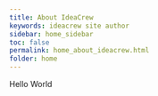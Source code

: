 ```yaml
---
title: About IdeaCrew
keywords: ideacrew site author
sidebar: home_sidebar
toc: false
permalink: home_about_ideacrew.html
folder: home
---
```

Hello World